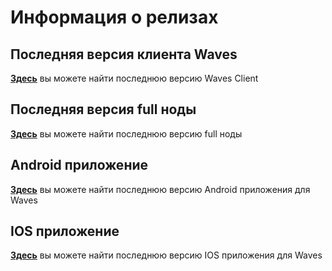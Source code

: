 # Информация о релизах
## Последняя версия клиента Waves

[**Здесь**](https://github.com/wavesplatform/WavesGUI/releases) вы можете найти последнюю версию Waves Client

## Последняя версия full ноды

[**Здесь**](https://github.com/wavesplatform/Waves/releases) вы можете найти последнюю версию full ноды

## Android приложение

[**Здесь**](https://play.google.com/store/apps/details?id=com.wavesplatform.wallet) вы можете найти последнюю версию Android приложения для Waves

## IOS приложение

[**Здесь**](https://itunes.apple.com/us/app/waves-wallet/id1233158971?mt=8) вы можете найти последнюю версию IOS приложения для Waves


